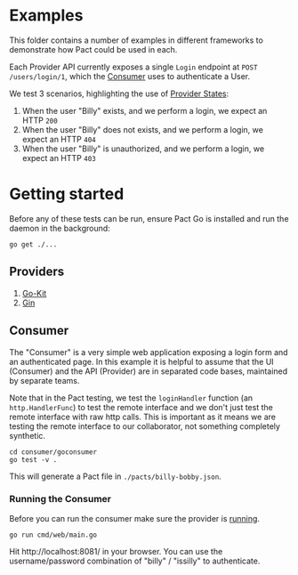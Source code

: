 # Examples

This folder contains a number of examples in different frameworks to demonstrate
how Pact could be used in each.

Each Provider API currently exposes a single `Login` endpoint at `POST /users/login/1`,
which the [Consumer](consumer/goconsumer) uses to authenticate a User.

We test 3 scenarios, highlighting the use of [Provider States](/pact-foundation/pact-go#provider#provider-states):

1.  When the user "Billy" exists, and we perform a login, we expect an HTTP `200`
1.  When the user "Billy" does not exists, and we perform a login, we expect an HTTP `404`
1.  When the user "Billy" is unauthorized, and we perform a login, we expect an HTTP `403`

# Getting started

Before any of these tests can be run, ensure Pact Go is installed and run the
daemon in the background:

```
go get ./...
```

## Providers

1.  [Go-Kit](go-kit)
2.  [Gin](gin)

## Consumer

The "Consumer" is a very simple web application exposing a login form and an
authenticated page. In this example it is helpful to assume that the UI (Consumer)
and the API (Provider) are in separated code bases, maintained by separate teams.

Note that in the Pact testing, we test the `loginHandler` function (an `http.HandlerFunc`)
to test the remote interface and we don't just test the remote interface with
raw http calls. This is important as it means we are testing the remote interface
to our collaborator, not something completely synthetic.

```
cd consumer/goconsumer
go test -v .
```

This will generate a Pact file in `./pacts/billy-bobby.json`.

### Running the Consumer

Before you can run the consumer make sure the provider is
[running](#running-the-provider).

```
go run cmd/web/main.go
```

Hit http://localhost:8081/ in your browser. You can use the username/password
combination of "billy" / "issilly" to authenticate.
